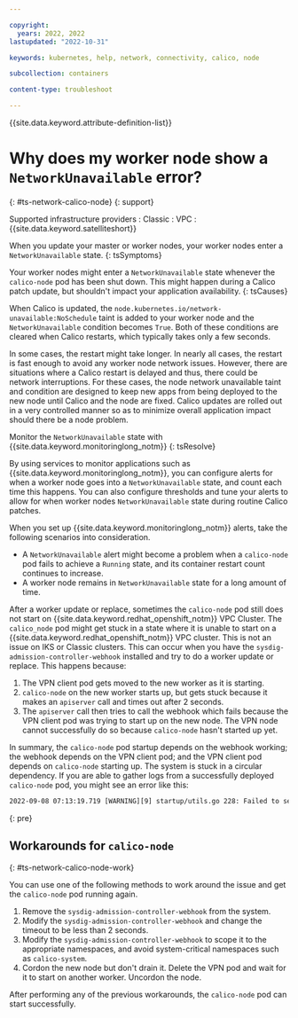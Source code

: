 ```yaml
---

copyright: 
  years: 2022, 2022
lastupdated: "2022-10-31"

keywords: kubernetes, help, network, connectivity, calico, node

subcollection: containers

content-type: troubleshoot

---
```


{{site.data.keyword.attribute-definition-list}}



# Why does my worker node show a `NetworkUnavailable` error?
{: #ts-network-calico-node}
{: support}

Supported infrastructure providers
:   Classic
:   VPC
:   {{site.data.keyword.satelliteshort}}

When you update your master or worker nodes, your worker nodes enter a `NetworkUnavailable` state.
{: tsSymptoms}

Your worker nodes might enter a `NetworkUnavailable` state whenever the `calico-node` pod has been shut down. This might happen during a Calico patch update, but shouldn't impact your application availability.
{: tsCauses}

When Calico is updated, the `node.kubernetes.io/network-unavailable:NoSchedule` taint is added to your worker node and the `NetworkUnavailable` condition becomes `True`. Both of these conditions are cleared when Calico restarts, which typically takes only a few seconds.

In some cases, the restart might take longer. In nearly all cases, the restart is fast enough to avoid any worker node network issues. However, there are situations where a Calico restart is delayed and thus, there could be network interruptions.  For these cases, the node network unavailable taint and condition are designed to keep new apps from being deployed to the new node until Calico and the node are fixed. Calico updates are rolled out in a very controlled manner so as to minimize overall application impact should there be a node problem.

Monitor the `NetworkUnavailable` state with {{site.data.keyword.monitoringlong_notm}}
{: tsResolve}

By using services to monitor applications such as {{site.data.keyword.monitoringlong_notm}}, you can configure alerts for when a worker node goes into a `NetworkUnavailable` state, and count each time this happens. You can also configure thresholds and tune your alerts to allow for when worker nodes `NetworkUnavailable` state during routine Calico patches.

When you set up {{site.data.keyword.monitoringlong_notm}} alerts, take the following scenarios into consideration.

- A `NetworkUnavailable` alert might become a problem when a `calico-node` pod fails to achieve a `Running` state, and its container restart count continues to increase.
- A worker node remains in `NetworkUnavailable` state for a long amount of time.

After a worker update or replace, sometimes the `calico-node` pod still does not start on {{site.data.keyword.redhat_openshift_notm}} VPC Cluster. The `calico_node` pod might get stuck in a state where it is unable to start on a {{site.data.keyword.redhat_openshift_notm}} VPC cluster. This is not an issue on IKS or Classic clusters. This can occur when you have the `sysdig-admission-controller-webhook` installed and try to do a worker update or replace. This happens because:

1. The VPN client pod gets moved to the new worker as it is starting.
2. `calico-node` on the new worker starts up, but gets stuck because it makes an `apiserver` call and times out after 2 seconds.
3. The `apiserver` call then tries to call the webhook which fails because the VPN client pod was trying to start up on the new node. The VPN node cannot successfully do so because `calico-node` hasn't started up yet.

In summary, the `calico-node` pod startup depends on the webhook working; the webhook depends on the VPN client pod; and the VPN client pod depends on `calico-node` starting up. The system is stuck in a circular dependency. If you are able to gather logs from a successfully deployed `calico-node` pod, you might see an error like this:

```txt
2022-09-08 07:13:19.719 [WARNING][9] startup/utils.go 228: Failed to set NetworkUnavailable; will retry error=Patch "https://172.21.0.1:443/api/v1/nodes/10.242.64.17/status?timeout=2s": net/http: request canceled (Client.Timeout exceeded while awaiting headers)
```
{: pre}

## Workarounds for `calico-node`
{: #ts-network-calico-node-work}

You can use one of the following methods to work around the issue and get the `calico-node` pod running again.
1. Remove the `sysdig-admission-controller-webhook` from the system. 
2. Modify the `sysdig-admission-controller-webhook` and change the timeout to be less than 2 seconds. 
3. Modify the `sysdig-admission-controller-webhook` to scope it to the appropriate namespaces, and avoid system-critical namespaces such as `calico-system`.  
4. Cordon the new node but don't drain it. Delete the VPN pod and wait for it to start on another worker. Uncordon the node.

After performing any of the previous workarounds, the `calico-node` pod can start successfully.

